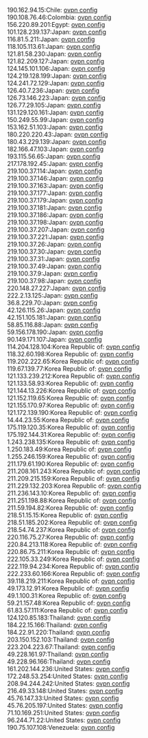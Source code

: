 190.162.94.15:Chile: [ovpn config](vpn/190_162_94_15.ovpn)  
190.108.76.46:Colombia: [ovpn config](vpn/190_108_76_46.ovpn)  
156.220.89.201:Egypt: [ovpn config](vpn/156_220_89_201.ovpn)  
101.128.239.137:Japan: [ovpn config](vpn/101_128_239_137.ovpn)  
116.81.5.211:Japan: [ovpn config](vpn/116_81_5_211.ovpn)  
118.105.113.61:Japan: [ovpn config](vpn/118_105_113_61.ovpn)  
121.81.58.230:Japan: [ovpn config](vpn/121_81_58_230.ovpn)  
121.82.209.127:Japan: [ovpn config](vpn/121_82_209_127.ovpn)  
124.145.101.106:Japan: [ovpn config](vpn/124_145_101_106.ovpn)  
124.219.128.199:Japan: [ovpn config](vpn/124_219_128_199.ovpn)  
124.241.72.129:Japan: [ovpn config](vpn/124_241_72_129.ovpn)  
126.40.7.236:Japan: [ovpn config](vpn/126_40_7_236.ovpn)  
126.73.146.223:Japan: [ovpn config](vpn/126_73_146_223.ovpn)  
126.77.29.105:Japan: [ovpn config](vpn/126_77_29_105.ovpn)  
131.129.120.161:Japan: [ovpn config](vpn/131_129_120_161.ovpn)  
150.249.55.99:Japan: [ovpn config](vpn/150_249_55_99.ovpn)  
153.162.51.103:Japan: [ovpn config](vpn/153_162_51_103.ovpn)  
180.220.220.43:Japan: [ovpn config](vpn/180_220_220_43.ovpn)  
180.43.229.139:Japan: [ovpn config](vpn/180_43_229_139.ovpn)  
182.166.47.103:Japan: [ovpn config](vpn/182_166_47_103.ovpn)  
193.115.56.65:Japan: [ovpn config](vpn/193_115_56_65.ovpn)  
217.178.192.45:Japan: [ovpn config](vpn/217_178_192_45.ovpn)  
219.100.37.114:Japan: [ovpn config](vpn/219_100_37_114.ovpn)  
219.100.37.146:Japan: [ovpn config](vpn/219_100_37_146.ovpn)  
219.100.37.163:Japan: [ovpn config](vpn/219_100_37_163.ovpn)  
219.100.37.177:Japan: [ovpn config](vpn/219_100_37_177.ovpn)  
219.100.37.179:Japan: [ovpn config](vpn/219_100_37_179.ovpn)  
219.100.37.181:Japan: [ovpn config](vpn/219_100_37_181.ovpn)  
219.100.37.186:Japan: [ovpn config](vpn/219_100_37_186.ovpn)  
219.100.37.198:Japan: [ovpn config](vpn/219_100_37_198.ovpn)  
219.100.37.207:Japan: [ovpn config](vpn/219_100_37_207.ovpn)  
219.100.37.221:Japan: [ovpn config](vpn/219_100_37_221.ovpn)  
219.100.37.26:Japan: [ovpn config](vpn/219_100_37_26.ovpn)  
219.100.37.30:Japan: [ovpn config](vpn/219_100_37_30.ovpn)  
219.100.37.31:Japan: [ovpn config](vpn/219_100_37_31.ovpn)  
219.100.37.49:Japan: [ovpn config](vpn/219_100_37_49.ovpn)  
219.100.37.9:Japan: [ovpn config](vpn/219_100_37_9.ovpn)  
219.100.37.98:Japan: [ovpn config](vpn/219_100_37_98.ovpn)  
220.148.27.227:Japan: [ovpn config](vpn/220_148_27_227.ovpn)  
222.2.13.125:Japan: [ovpn config](vpn/222_2_13_125.ovpn)  
36.8.229.70:Japan: [ovpn config](vpn/36_8_229_70.ovpn)  
42.126.115.26:Japan: [ovpn config](vpn/42_126_115_26.ovpn)  
42.151.105.181:Japan: [ovpn config](vpn/42_151_105_181.ovpn)  
58.85.116.88:Japan: [ovpn config](vpn/58_85_116_88.ovpn)  
59.156.178.190:Japan: [ovpn config](vpn/59_156_178_190.ovpn)  
90.149.171.107:Japan: [ovpn config](vpn/90_149_171_107.ovpn)  
114.204.128.104:Korea Republic of: [ovpn config](vpn/114_204_128_104.ovpn)  
118.32.60.198:Korea Republic of: [ovpn config](vpn/118_32_60_198.ovpn)  
119.202.222.65:Korea Republic of: [ovpn config](vpn/119_202_222_65.ovpn)  
119.67.139.77:Korea Republic of: [ovpn config](vpn/119_67_139_77.ovpn)  
121.133.239.212:Korea Republic of: [ovpn config](vpn/121_133_239_212.ovpn)  
121.133.58.93:Korea Republic of: [ovpn config](vpn/121_133_58_93.ovpn)  
121.144.13.226:Korea Republic of: [ovpn config](vpn/121_144_13_226.ovpn)  
121.152.119.65:Korea Republic of: [ovpn config](vpn/121_152_119_65.ovpn)  
121.155.170.97:Korea Republic of: [ovpn config](vpn/121_155_170_97.ovpn)  
121.172.139.190:Korea Republic of: [ovpn config](vpn/121_172_139_190.ovpn)  
14.44.23.55:Korea Republic of: [ovpn config](vpn/14_44_23_55.ovpn)  
175.119.120.35:Korea Republic of: [ovpn config](vpn/175_119_120_35.ovpn)  
175.192.144.31:Korea Republic of: [ovpn config](vpn/175_192_144_31.ovpn)  
1.243.238.135:Korea Republic of: [ovpn config](vpn/1_243_238_135.ovpn)  
1.250.183.49:Korea Republic of: [ovpn config](vpn/1_250_183_49.ovpn)  
1.255.246.159:Korea Republic of: [ovpn config](vpn/1_255_246_159.ovpn)  
211.179.61.190:Korea Republic of: [ovpn config](vpn/211_179_61_190.ovpn)  
211.208.161.243:Korea Republic of: [ovpn config](vpn/211_208_161_243.ovpn)  
211.209.215.159:Korea Republic of: [ovpn config](vpn/211_209_215_159.ovpn)  
211.229.132.203:Korea Republic of: [ovpn config](vpn/211_229_132_203.ovpn)  
211.236.143.10:Korea Republic of: [ovpn config](vpn/211_236_143_10.ovpn)  
211.251.198.88:Korea Republic of: [ovpn config](vpn/211_251_198_88.ovpn)  
211.59.194.82:Korea Republic of: [ovpn config](vpn/211_59_194_82.ovpn)  
218.51.15.15:Korea Republic of: [ovpn config](vpn/218_51_15_15.ovpn)  
218.51.185.202:Korea Republic of: [ovpn config](vpn/218_51_185_202.ovpn)  
218.54.74.237:Korea Republic of: [ovpn config](vpn/218_54_74_237.ovpn)  
220.116.75.27:Korea Republic of: [ovpn config](vpn/220_116_75_27.ovpn)  
220.84.213.118:Korea Republic of: [ovpn config](vpn/220_84_213_118.ovpn)  
220.86.75.211:Korea Republic of: [ovpn config](vpn/220_86_75_211.ovpn)  
222.105.33.249:Korea Republic of: [ovpn config](vpn/222_105_33_249.ovpn)  
222.119.94.234:Korea Republic of: [ovpn config](vpn/222_119_94_234.ovpn)  
222.233.60.166:Korea Republic of: [ovpn config](vpn/222_233_60_166.ovpn)  
39.118.219.211:Korea Republic of: [ovpn config](vpn/39_118_219_211.ovpn)  
49.173.12.91:Korea Republic of: [ovpn config](vpn/49_173_12_91.ovpn)  
49.1.100.31:Korea Republic of: [ovpn config](vpn/49_1_100_31.ovpn)  
59.21.157.48:Korea Republic of: [ovpn config](vpn/59_21_157_48.ovpn)  
61.83.57.111:Korea Republic of: [ovpn config](vpn/61_83_57_111.ovpn)  
124.120.85.183:Thailand: [ovpn config](vpn/124_120_85_183.ovpn)  
184.22.15.166:Thailand: [ovpn config](vpn/184_22_15_166.ovpn)  
184.22.91.220:Thailand: [ovpn config](vpn/184_22_91_220.ovpn)  
203.150.152.103:Thailand: [ovpn config](vpn/203_150_152_103.ovpn)  
223.204.223.67:Thailand: [ovpn config](vpn/223_204_223_67.ovpn)  
49.228.161.97:Thailand: [ovpn config](vpn/49_228_161_97.ovpn)  
49.228.96.166:Thailand: [ovpn config](vpn/49_228_96_166.ovpn)  
161.202.144.236:United States: [ovpn config](vpn/161_202_144_236.ovpn)  
172.248.53.254:United States: [ovpn config](vpn/172_248_53_254.ovpn)  
208.94.244.242:United States: [ovpn config](vpn/208_94_244_242.ovpn)  
216.49.33.148:United States: [ovpn config](vpn/216_49_33_148.ovpn)  
45.76.147.33:United States: [ovpn config](vpn/45_76_147_33.ovpn)  
45.76.205.197:United States: [ovpn config](vpn/45_76_205_197.ovpn)  
71.10.169.251:United States: [ovpn config](vpn/71_10_169_251.ovpn)  
96.244.71.22:United States: [ovpn config](vpn/96_244_71_22.ovpn)  
190.75.107.108:Venezuela: [ovpn config](vpn/190_75_107_108.ovpn)  
